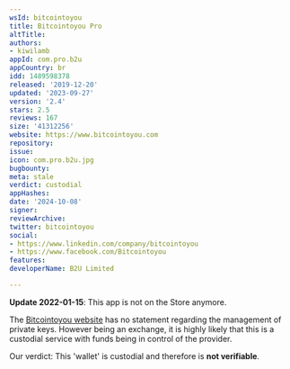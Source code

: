 ```yaml
---
wsId: bitcointoyou
title: Bitcointoyou Pro
altTitle: 
authors:
- kiwilamb
appId: com.pro.b2u
appCountry: br
idd: 1489598378
released: '2019-12-20'
updated: '2023-09-27'
version: '2.4'
stars: 2.5
reviews: 167
size: '41312256'
website: https://www.bitcointoyou.com
repository: 
issue: 
icon: com.pro.b2u.jpg
bugbounty: 
meta: stale
verdict: custodial
appHashes: 
date: '2024-10-08'
signer: 
reviewArchive: 
twitter: bitcointoyou
social:
- https://www.linkedin.com/company/bitcointoyou
- https://www.facebook.com/Bitcointoyou
features: 
developerName: B2U Limited

---
```


**Update 2022-01-15**: This app is not on the Store anymore.

The [Bitcointoyou website](https://www.bitcointoyou.com) has no statement regarding the management of private keys.
However being an exchange, it is highly likely that this is a custodial service with funds being in control of the provider.

Our verdict: This 'wallet' is custodial and therefore is **not verifiable**.
